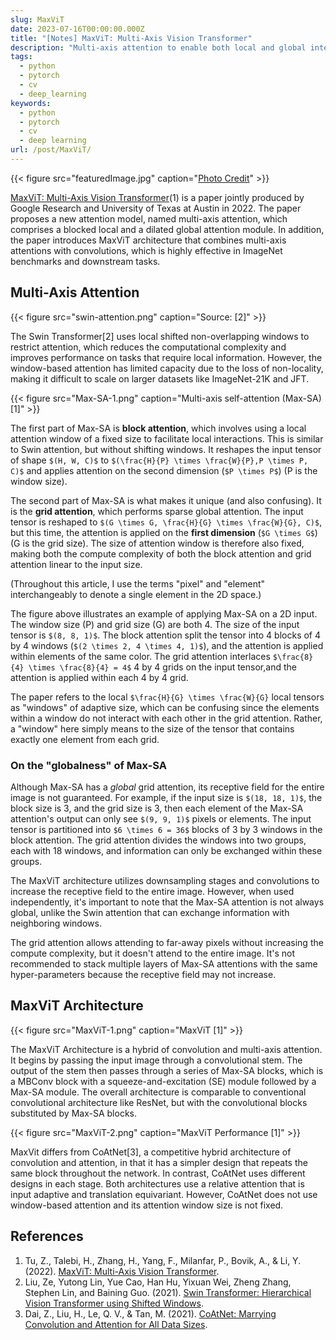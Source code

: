 ```yaml
---
slug: MaxViT
date: 2023-07-16T00:00:00.000Z
title: "[Notes] MaxViT: Multi-Axis Vision Transformer"
description: "Multi-axis attention to enable both local and global interactions efficiently"
tags:
  - python
  - pytorch
  - cv
  - deep_learning
keywords:
  - python
  - pytorch
  - cv
  - deep learning
url: /post/MaxViT/
---
```


{{< figure src="featuredImage.jpg" caption="[Photo Credit](https://www.pexels.com/photo/crop-woman-making-schedule-in-planner-5239797/)" >}}

[MaxViT: Multi-Axis Vision Transformer](https://arxiv.org/abs/2204.01697)(1) is a paper jointly produced by Google Research and University of Texas at Austin in 2022. The paper proposes a new attention model, named multi-axis attention, which comprises a blocked local and a dilated global attention module. In addition, the paper introduces MaxViT architecture that combines multi-axis attentions with convolutions, which is highly effective in ImageNet benchmarks and downstream tasks.

## Multi-Axis Attention

<div style="max-width: 700px; margin-left: auto; margin-right: auto;">{{< figure src="swin-attention.png" caption="Source: [2]" >}}</div>

The Swin Transformer[2] uses local shifted non-overlapping windows to restrict attention, which reduces the computational complexity and improves performance on tasks that require local information. However, the window-based attention has limited capacity due to the loss of non-locality, making it difficult to scale on larger datasets like ImageNet-21K and JFT.

<div style="max-width: 700px; margin-left: auto; margin-right: auto;">{{< figure src="Max-SA-1.png" caption="Multi-axis self-attention (Max-SA) [1]" >}}</div>

The first part of Max-SA is **block attention**, which involves using a local attention window of a fixed size to facilitate local interactions. This is similar to Swin attention, but without shifting windows. It reshapes the input tensor of shape `$(H, W, C)$` to `$(\frac{H}{P} \times \frac{W}{P},P \times P, C)$` and applies attention on the second dimension (`$P \times P$`) (P is the window size).

The second part of Max-SA is what makes it unique (and also confusing). It is the **grid attention**, which performs sparse global attention. The input tensor is reshaped to `$(G \times G, \frac{H}{G} \times \frac{W}{G}, C)$`, but this time, the attention is applied on the **first dimension** (`$G \times G$`) (G is the grid size). The size of attention window is therefore also fixed, making both the compute complexity of both the block attention and grid attention linear to the input size.

(Throughout this article, I use the terms "pixel" and "element" interchangeably to denote a single element in the 2D space.)

The figure above illustrates an example of applying Max-SA on a 2D input. The window size (P) and grid size (G) are both 4. The size of the input tensor is `$(8, 8, 1)$`. The block attention split the tensor into 4 blocks of 4 by 4 windows (`$(2 \times 2, 4 \times 4, 1)$`), and the attention is applied within elements of the same color. The grid attention interlaces `$\frac{8}{4} \times \frac{8}{4} = 4$` 4 by 4 grids on the input tensor,and the attention is applied within each 4 by 4 grid.

The paper refers to the local `$\frac{H}{G} \times \frac{W}{G}` local tensors as "windows" of adaptive size, which can be confusing since the elements within a window do not interact with each other in the grid attention. Rather, a "window" here simply means to the size of the tensor that contains exactly one element from each grid.

### On the "globalness" of Max-SA

Although Max-SA has a _global_ grid attention, its receptive field for the entire image is not guaranteed. For example, if the input size is `$(18, 18, 1)$`, the block size is 3, and the grid size is 3, then each element of the Max-SA attention's output can only see `$(9, 9, 1)$` pixels or elements. The input tensor is partitioned into `$6 \times 6 = 36$` blocks of 3 by 3 windows in the block attention. The grid attention divides the windows into two groups, each with 18 windows, and information can only be exchanged within these groups.

The MaxViT architecture utilizes downsampling stages and convolutions to increase the receptive field to the entire image. However, when used independently, it's important to note that the Max-SA attention is not always global, unlike the Swin attention that can exchange information with neighboring windows.

The grid attention allows attending to far-away pixels without increasing the compute complexity, but it doesn't attend to the entire image. It's not recommended to stack multiple layers of Max-SA attentions with the same hyper-parameters because the receptive field may not increase.

## MaxViT Architecture

<div style="max-width: 700px; margin-left: auto; margin-right: auto;">{{< figure src="MaxViT-1.png" caption="MaxViT [1]" >}}</div>

The MaxViT Architecture is a hybrid of convolution and multi-axis attention. It begins by passing the input image through a convolutional stem. The output of the stem then passes through a series of Max-SA blocks, which is a MBConv block with a squeeze-and-excitation (SE) module followed by a Max-SA module. The overall architecture is comparable to conventional convolutional architecture like ResNet, but with the convolutional blocks substituted by Max-SA blocks.

<div style="max-width: 700px; margin-left: auto; margin-right: auto;">{{< figure src="MaxViT-2.png" caption="MaxViT Performance [1]" >}}</div>

MaxVit differs from CoAtNet[3], a competitive hybrid architecture of convolution and attention, in that it has a simpler design that repeats the same block throughout the network. In contrast, CoAtNet uses different designs in each stage. Both architectures use a relative attention that is input adaptive and translation equivariant. However, CoAtNet does not use window-based attention and its attention window size is not fixed.

## References

1. Tu, Z., Talebi, H., Zhang, H., Yang, F., Milanfar, P., Bovik, A., & Li, Y. (2022). [MaxViT: Multi-Axis Vision Transformer](https://arxiv.org/abs/2204.01697).
2. Liu, Ze, Yutong Lin, Yue Cao, Han Hu, Yixuan Wei, Zheng Zhang, Stephen Lin, and Baining Guo. (2021). [Swin Transformer: Hierarchical Vision Transformer using Shifted Windows](https://arxiv.org/abs/2103.14030).
3. Dai, Z., Liu, H., Le, Q. V., & Tan, M. (2021). [CoAtNet: Marrying Convolution and Attention for All Data Sizes](https://arxiv.org/abs/2106.04803).

